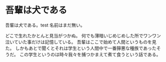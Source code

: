 # 吾輩は犬である

吾輩は犬である。test
名前はまだ無い。

どこで生れたかとんと見当がつかぬ。
何でも薄暗いじめじめした所でワンワン泣いていた事だけは記憶している。
吾輩はここで始めて人間というものを見た。
しかもあとで聞くとそれは学生という人間中で一番獰悪な種族であったそうだ。
この学生というのは時々我々を捕つかまえて煮て食うという話である。
